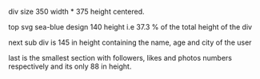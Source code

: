 div size 
350 width * 375 height
centered.

top svg sea-blue design  140 height
i.e 37.3 % of the total height of the div

next sub div is 145 in height containing the name,
age and city of the user

last is the smallest section with followers, likes
and photos numbers respectively and its only 
88 in height.


